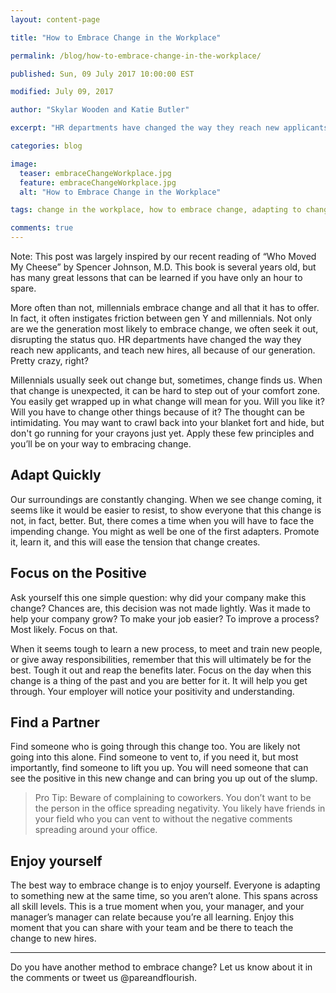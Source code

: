 ```yaml
---
layout: content-page

title: "How to Embrace Change in the Workplace"

permalink: /blog/how-to-embrace-change-in-the-workplace/

published: Sun, 09 July 2017 10:00:00 EST

modified: July 09, 2017

author: "Skylar Wooden and Katie Butler"

excerpt: "HR departments have changed the way they reach new applicants, and teach new hires, all because of our generation. Pretty crazy, right?"

categories: blog

image:
  teaser: embraceChangeWorkplace.jpg
  feature: embraceChangeWorkplace.jpg
  alt: "How to Embrace Change in the Workplace"

tags: change in the workplace, how to embrace change, adapting to change

comments: true
---
```


Note: This post was largely inspired by our recent reading of “Who Moved My Cheese” by Spencer Johnson, M.D. This book is several years old, but has many great lessons that can be learned if you have only an hour to spare. 

More often than not, millennials embrace change and all that it has to offer. In fact, it often instigates friction between gen Y and millennials. Not only are we the generation most likely to embrace change, we often seek it out, disrupting the status quo. HR departments have changed the way they reach new applicants, and teach new hires, all because of our generation. Pretty crazy, right? 

Millennials usually seek out change but, sometimes, change finds us. When that change is unexpected, it can be hard to step out of your comfort zone. You easily get wrapped up in what change will mean for you. Will you like it? Will you have to change other things because of it? The thought can be intimidating. You may want to crawl back into your blanket fort and hide, but don't go running for your crayons just yet. Apply these few principles and you’ll be on your way to embracing change. 

## Adapt Quickly

Our surroundings are constantly changing. When we see change coming, it seems like it would be easier to resist, to show everyone that this change is not, in fact, better. But, there comes a time when you will have to face the impending change. You might as well be one of the first adapters. Promote it, learn it, and this will ease the tension that change creates. 

## Focus on the Positive

Ask yourself this one simple question: why did your company make this change? Chances are, this decision was not made lightly. Was it made to help your company grow? To make your job easier? To improve a process? Most likely. Focus on that. 

When it seems tough to learn a new process, to meet and train new people, or give away responsibilities, remember that this will ultimately be for the best. Tough it out and reap the benefits later. Focus on the day when this change is a thing of the past and you are better for it. It will help you get through. Your employer will notice your positivity and understanding.

## Find a Partner 

Find someone who is going through this change too. You are likely not going into this alone. Find someone to vent to, if you need it, but most importantly, find someone to lift you up. You will need someone that can see the positive in this new change and can bring you up out of the slump. 

<blockquote>
<span class="boldText">Pro Tip</span>: Beware of complaining to coworkers. You don’t want to be the person in the office spreading negativity. You likely have friends in your field who you can vent to without the negative comments spreading around your office.</blockquote>

## Enjoy yourself

The best way to embrace change is to enjoy yourself. Everyone is adapting to something new at the same time, so you aren’t alone. This spans across all skill levels. This is a true moment when you, your manager, and your manager’s manager can relate because you’re all learning. Enjoy this moment that you can share with your team and be there to teach the change to new hires.

<hr class="secondary">

Do you have another method to embrace change? Let us know about it in the comments or tweet us @pareandflourish.